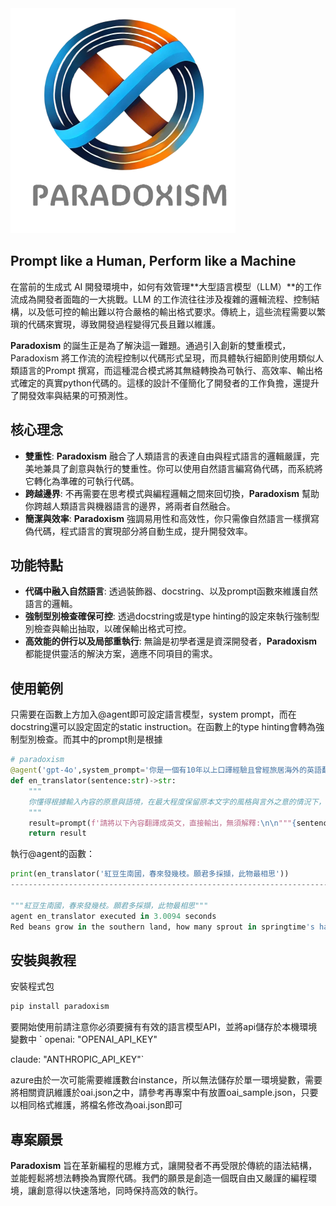 <img src='images/PARADOXISM_LOGO.png' height=360 width=360/>

## Prompt like a Human, Perform like a Machine

在當前的生成式 AI 開發環境中，如何有效管理**大型語言模型（LLM）**的工作流成為開發者面臨的一大挑戰。LLM 的工作流往往涉及複雜的邏輯流程、控制結構，以及低可控的輸出難以符合嚴格的輸出格式要求。傳統上，這些流程需要以繁瑣的代碼來實現，導致開發過程變得冗長且難以維護。

**Paradoxism** 的誕生正是為了解決這一難題。通過引入創新的雙重模式，Paradoxism 將工作流的流程控制以代碼形式呈現，而具體執行細節則使用類似人類語言的Prompt 撰寫，而這種混合模式將其無縫轉換為可執行、高效率、輸出格式確定的真實python代碼的。這樣的設計不僅簡化了開發者的工作負擔，還提升了開發效率與結果的可預測性。

## 核心理念

* **雙重性**: **Paradoxism** 融合了人類語言的表達自由與程式語言的邏輯嚴謹，完美地兼具了創意與執行的雙重性。你可以使用自然語言編寫偽代碼，而系統將它轉化為準確的可執行代碼。
* **跨越邊界**: 不再需要在思考模式與編程邏輯之間來回切換，**Paradoxism** 幫助你跨越人類語言與機器語言的邊界，將兩者自然融合。
* **簡潔與效率**: **Paradoxism** 強調易用性和高效性，你只需像自然語言一樣撰寫偽代碼，程式語言的實現部分將自動生成，提升開發效率。

## 功能特點

* **代碼中融入自然語言**: 透過裝飾器、docstring、以及prompt函數來維護自然語言的邏輯。
* **強制型別檢查確保可控**: 透過docstring或是type hinting的設定來執行強制型別檢查與輸出抽取，以確保輸出格式可控。
* **高效能的併行以及局部重執行**: 無論是初學者還是資深開發者，**Paradoxism** 都能提供靈活的解決方案，適應不同項目的需求。

## 使用範例

只需要在函數上方加入@agent即可設定語言模型，system prompt，而在docstring還可以設定固定的static instruction。在函數上的type hinting會轉為強制型別檢查。而其中的prompt則是根據

```python
# paradoxism
@agent('gpt-4o',system_prompt='你是一個有10年以上口譯經驗且曾經旅居海外的英語翻譯師')
def en_translator(sentence:str)->str:
    """
    你懂得根據輸入內容的原意與語境，在最大程度保留原本文字的風格與言外之意的情況下，翻譯成兼具信達雅的英文版本
    """
    result=prompt(f'請將以下內容翻譯成英文，直接輸出，無須解釋:\n\n"""{sentence}"""')
    return result
```

執行@agent的函數：

```python
print(en_translator('紅豆生南國，春來發幾枝。願君多採擷，此物最相思')) 
-----------------------------------------------------------------------

"""紅豆生南國，春來發幾枝。願君多採擷，此物最相思"""
agent en_translator executed in 3.0094 seconds
Red beans grow in the southern land, how many sprout in springtime's hand. I wish you to gather more, for this is what most evokes longing.
```

## 安裝與教程

安裝程式包

```python
pip install paradoxism
```

要開始使用前請注意你必須要擁有有效的語言模型API，並將api儲存於本機環境變數中
`
openai: "OPENAI_API_KEY"

claude: "ANTHROPIC_API_KEY"`

azure由於一次可能需要維護數台instance，所以無法儲存於單一環境變數，需要將相關資訊維護於oai.json之中，請參考再專案中有放置oai_sample.json，只要以相同格式維護，將檔名修改為oai.json即可

## 專案願景

**Paradoxism** 旨在革新編程的思維方式，讓開發者不再受限於傳統的語法結構，並能輕鬆將想法轉換為實際代碼。我們的願景是創造一個既自由又嚴謹的編程環境，讓創意得以快速落地，同時保持高效的執行。

